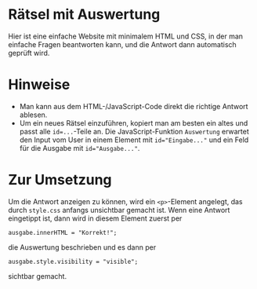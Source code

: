 # Rätsel mit Auswertung

Hier ist eine einfache Website mit minimalem HTML und CSS, in der man
einfache Fragen beantworten kann, und die Antwort dann automatisch geprüft
wird.


# Hinweise

- Man kann aus dem HTML-/JavaScript-Code direkt die richtige Antwort ablesen.
- Um ein neues Rätsel einzuführen, kopiert man am besten ein altes und passt alle `id=...`-Teile an.
  Die JavaScript-Funktion `Auswertung` erwartet den Input vom User in einem
  Element mit `id="Eingabe..."` und ein Feld für die Ausgabe mit
  `id="Ausgabe..."`.


# Zur Umsetzung

Um die Antwort anzeigen zu können, wird ein `<p>`-Element angelegt, das durch
`style.css` anfangs unsichtbar gemacht ist.
Wenn eine Antwort eingetippt ist, dann wird in diesem Element zuerst per

    ausgabe.innerHTML = "Korrekt!";

die Auswertung beschrieben und es dann per

    ausgabe.style.visibility = "visible";

sichtbar gemacht.